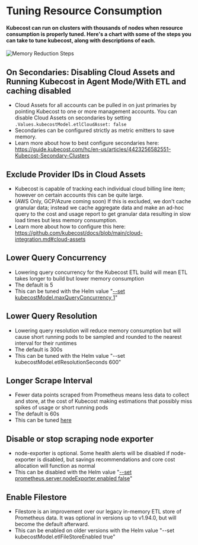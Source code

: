 Tuning Resource Consumption
===============

#### Kubecost can run on clusters with thousands of nodes when resource consumption is properly tuned. Here's a chart with some of the steps you can take to tune kubecost, along with descriptions of each.

![Memory Reduction Steps](https://user-images.githubusercontent.com/453512/171096603-0f0b600f-0452-4ae2-a001-e7c4a26e0ad5.png)


## On Secondaries: Disabling Cloud Assets and Running Kubecost in Agent Mode/With ETL and caching disabled

* Cloud Assets for all accounts can be pulled in on just primaries by pointing Kubecost to one or more management accounts. You can disable Cloud Assets on secondaries by setting `.Values.kubecostModel.etlCloudAsset: false`
* Secondaries can be configured strictly as metric emitters to save memory. 
* Learn more about how to best configure secondaries here: https://guide.kubecost.com/hc/en-us/articles/4423256582551-Kubecost-Secondary-Clusters

## Exclude Provider IDs in Cloud Assets
* Kubecost is capable of tracking each individual cloud billing line item; however on certain accounts this can be quite large.
* (AWS Only, GCP/Azure coming soon) If this is excluded, we don't cache granular data; instead we cache aggregate data and make an ad-hoc query to the cost and usage report to get granular data resulting in slow load times but less memory consumption.
* Learn more about how to configure this here: <https://github.com/kubecost/docs/blob/main/cloud-integration.md#cloud-assets>

## Lower Query Concurrency
* Lowering query concurrency for the Kubecost ETL build will mean ETL takes longer to build but lower memory consumption
* The default is 5
* This can be tuned with the Helm value "[--set kubecostModel.maxQueryConcurrency 1](https://github.com/kubecost/cost-analyzer-helm-chart/blob/v1.93.2/cost-analyzer/values.yaml#L272)"

## Lower Query Resolution
* Lowering query resolution will reduce memory consumption but will cause short running pods to be sampled and rounded to the nearest interval for their runtimes
* The default is 300s
* This can be tuned with the Helm value "--set kubecostModel.etlResolutionSeconds 600"

## Longer Scrape Interval
* Fewer data points scraped from Prometheus means less data to collect and store, at the cost of Kubecost making estimations that possibly miss spikes of usage or short running pods
* The default is 60s
* This can be tuned [here](https://github.com/kubecost/cost-analyzer-helm-chart/blob/v1.93.2/cost-analyzer/values.yaml#L389)

## Disable or stop scraping node exporter
* node-exporter is optional. Some health alerts will be disabled if node-exporter is disabled, but savings recommendations and core cost allocation will function as normal
* This can be disabled with the Helm value "[--set prometheus.server.nodeExporter.enabled false](https://github.com/kubecost/cost-analyzer-helm-chart/blob/v1.93.2/cost-analyzer/values.yaml#L442)"

## Enable Filestore
* Filestore is an improvement over our legacy in-memory ETL store of Prometheus data. It was optional in versions up to v1.94.0, but will become the default afterward.
* This can be enabled on older versions with the Helm value "--set kubecostModel.etlFileStoreEnabled true"

<!--- {"article":"6446286863383","section":"1500002777682","permissiongroup":"1500001277122"} --->
